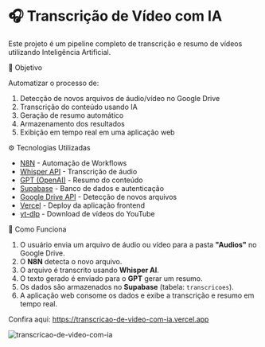 # 🎧 Transcrição de Vídeo com IA

Este projeto é um pipeline completo de transcrição e resumo de vídeos utilizando Inteligência Artificial.


📌 Objetivo

Automatizar o processo de:

1. Detecção de novos arquivos de áudio/vídeo no Google Drive
2. Transcrição do conteúdo usando IA
3. Geração de resumo automático
4. Armazenamento dos resultados
5. Exibição em tempo real em uma aplicação web



⚙️ Tecnologias Utilizadas

- [N8N](https://n8n.io/) - Automação de Workflows
- [Whisper API](https://platform.openai.com/docs/guides/speech-to-text) - Transcrição de áudio
- [GPT (OpenAI)](https://platform.openai.com/) - Resumo do conteúdo
- [Supabase](https://supabase.com/) - Banco de dados e autenticação
- [Google Drive API](https://developers.google.com/drive) - Detecção de novos arquivos
- [Vercel](https://vercel.com/) - Deploy da aplicação frontend
- [yt-dlp](https://github.com/yt-dlp/yt-dlp) - Download de vídeos do YouTube 



🧠 Como Funciona

1. O usuário envia um arquivo de áudio ou vídeo para a pasta **"Audios"** no Google Drive.
2. O **N8N** detecta o novo arquivo.
3. O arquivo é transcrito usando **Whisper AI**.
4. O texto gerado é enviado para o **GPT** gerar um resumo.
5. Os dados são armazenados no **Supabase** (tabela: `transcricoes`).
6. A aplicação web consome os dados e exibe a transcrição e resumo em tempo real.

Confira aqui: https://transcricao-de-video-com-ia.vercel.app

![transcricao-de-video-com-ia](https://github.com/user-attachments/assets/58451679-c344-4ce8-9ce5-b2fd767b308f)
